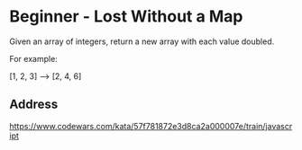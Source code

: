 # Beginner - Lost Without a Map
Given an array of integers, return a new array with each value doubled.

For example:

[1, 2, 3] --> [2, 4, 6]

##  Address
https://www.codewars.com/kata/57f781872e3d8ca2a000007e/train/javascript